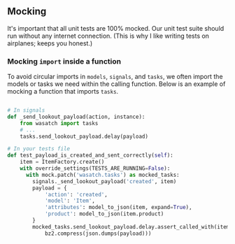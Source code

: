 ## Mocking

It's important that all unit tests are 100% mocked. Our unit test suite should run without any internet connection. (This is why I like writing tests on airplanes; keeps you honest.)

### Mocking `import` inside a function

To avoid circular imports in `models`, `signals`, and `tasks`, we often import the models or tasks we need within the calling function. Below is an example of mocking a function that imports `tasks`.


```python

# In signals
def _send_lookout_payload(action, instance):
    from wasatch import tasks
    # ...
    tasks.send_lookout_payload.delay(payload)

# In your tests file
def test_payload_is_created_and_sent_correctly(self):
    item = ItemFactory.create()
    with override_settings(TESTS_ARE_RUNNING=False):
      with mock.patch('wasatch.tasks') as mocked_tasks:
        signals._send_lookout_payload('created', item)
        payload = {
            'action': 'created',
            'model': 'Item',
            'attributes': model_to_json(item, expand=True),
            'product': model_to_json(item.product)
        }
        mocked_tasks.send_lookout_payload.delay.assert_called_with(item.product.pk,
            bz2.compress(json.dumps(payload)))
```

